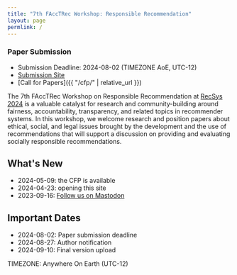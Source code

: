 ```yaml
---
title: "7th FAccTRec Workshop: Responsible Recommendation"
layout: page
permlink: /
---
```


### Paper Submission

* Submission Deadline: 2024-08-02 (TIMEZONE AoE, UTC-12)
* [Submission Site](https://easychair.org/my/conference?conf=recsys2024workshops)
* [Call for Papers]({{ "/cfp/" | relative_url }})

The 7th FAccTRec Workshop on Responsible Recommendation at [RecSys 2024](https://recsys.acm.org/recsys24/) is a valuable catalyst for research and community-building around fairness, accountability, transparency, and related topics in recommender systems.
In this workshop, we welcome research and position papers about ethical, social, and legal issues brought by the development and the use of recommendations that will support a discussion on providing and evaluating socially responsible recommendations.

## What's New

* 2024-05-09: the CFP is available
* 2024-04-23: opening this site
* 2023-09-16: <a rel="me" href="https://recsys.social/@FAccTRec">Follow us on Mastodon</a>

## Important Dates

* 2024-08-02: Paper submission deadline
* 2024-08-27: Author notification
* 2024-09-10: Final version upload

TIMEZONE: Anywhere On Earth (UTC-12)

<!-- ## FAccT Network

The FAccTRec 2023 workshop is proudly a part of the [FAccT network](https://facctconference.org/network/), to publish and engage with fairness, accountability, and transparency scholars across connected disciplines. -->
